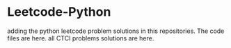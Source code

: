 # Leetcode-Python
adding the python leetcode problem solutions in this repositories. 
The code files are here.
all CTCI problems solutions are here.





































































































































































































































































































































































































































































































































































































































































































































































































































































































































































































































































































































































































































































































































